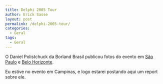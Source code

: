 ```yaml
---
title: Delphi 2005 Tour
author: Erick Sasse
layout: post
permalink: /delphi-2005-tour/
categories:
  - Geral
tags:
  - Geral
---
```

O Daniel Polistchuck da Borland Brasil publicou fotos do evento em [S&atilde;o Paulo][1] e [Belo Horizonte][2].

Eu estive no evento em Campinas, e logo estarei postando aqui um report sobre ele.

 [1]: http://blogs.borland.com/danielp/archive/2004/11/19/1875.aspx
 [2]: http://blogs.borland.com/danielp/archive/2004/11/19/1876.aspx